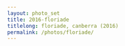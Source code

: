 ```yaml
---
layout: photo_set
title: 2016-floriade
titlelong: floriade, canberra (2016)
permalink: /photos/floriade/
---
```

